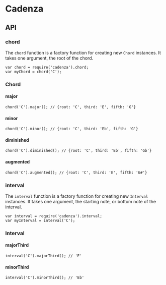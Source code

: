# Cadenza

## API

### chord
The `chord` function is a factory function for creating new `Chord` instances. It takes one argument, the root of the chord. 
```
var chord = require('cadenza').chord;
var myChord = chord('C');
```

### Chord
#### major
```
chord('C').major(); // {root: 'C', third: 'E', fifth: 'G'}
```

#### minor
```
chord('C').minor(); // {root: 'C', third: 'Eb', fifth: 'G'}
```

#### diminished
```
chord('C').diminished(); // {root: 'C', third: 'Eb', fifth: 'Gb'}
```

#### augmented
```
chord('C').augmented(); // {root: 'C', third: 'E', fifth: 'G#'}
```

### interval
The `interval` function is a factory function for creating new `Interval` instances. It takes one argument, the starting note, or bottom note of the interval.
```
var interval = require('cadenza').interval;
var myInterval = interval('C');
```

### Interval
#### majorThird
```
interval('C').majorThird(); // 'E'
```

#### minorThird
```
interval('C').minorThird(); // 'Eb'
```
